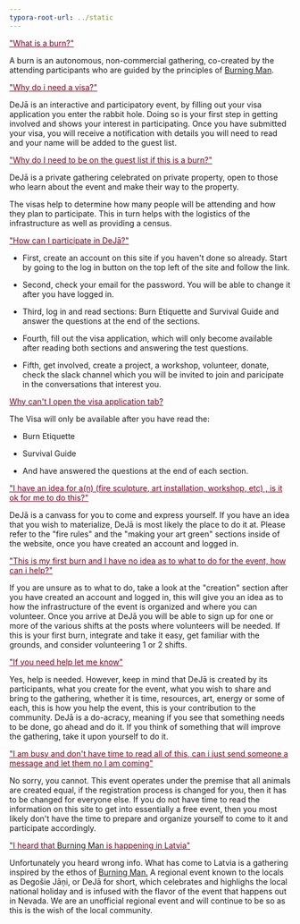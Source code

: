 ```yaml
---
typora-root-url: ../static
---
```


<span style="color:#77011e;"><u>"What is a burn?"</u></span>

A burn is an autonomous, non-commercial gathering, co-created by the attending participants who are guided by the principles of [Burning Man](http://burningman.org/).



<span style="color:#77011e;"><u>"Why do i need a visa?"</u></span>

DeJā is an interactive and participatory event, by filling out your visa application you enter the rabbit hole. Doing so is your first step in getting involved and shows your interest in participating.   Once you have submitted your visa, you will receive a notification with details you will need to read and your name will be added to the guest list.



<span style="color:#77011e;"><u>"Why do I need to be on the guest list if this is a burn?"</u></span>

DeJā is a private gathering celebrated on private property, open to those who learn about the event and make their way to the property.

The visas help to determine how many people will be attending and how they plan to participate. This in turn helps with the logistics of the infrastructure as well as providing a census.



<span style="color:#77011e;"><u> "How can I participate in DeJā?"</u></span>

- First, create an account on this site if you haven't done so already.  Start by going to the log in button on the top left of the site and follow the link.

- Second, check your email for the password.  You will be able to change it after you have logged in.

- Third, log in and read sections: Burn Etiquette and Survival Guide and answer the questions at the end of the sections.

- Fourth, fill out the visa application, which will only become available after reading both sections and answering the test questions.

- Fifth, get involved, create a project, a workshop, volunteer, donate, check the slack channel which you will be invited to join and paricipate in the conversations that interest you.



<span style="color:#77011e;"><u>Why can't I open the visa application tab?</u></span>

The Visa will only be available after you have read the:

- Burn Etiquette

- Survival Guide

- And have answered the questions at the end of each section.



<span style="color:#77011e;"><u>"I have an idea for a(n) (fire sculpture, art installation, workshop, etc) , is it ok for me to do this?"</u></span>

DeJā is a canvass for you to come and express yourself.  If you have an idea that you wish to materialize, DeJā is most likely the place to do it at.  Please refer to the "fire rules" and the "making your art green" sections inside of the website, once you have created an account and logged in.



<span style="color:#77011e;"><u>"This is my first burn and I have no idea as to what to do for the event, how can i help?"</u></span>

If you are unsure as to what to do, take a look at the "creation" section after you have created an account and logged in, this will give you an idea as to how the infrastructure of the event is organized and where you can volunteer.  Once you arrive at DeJā you will be able to sign up for one or more of the various shifts at the posts where volunteers will be needed.  If this is your first burn, integrate and take it easy, get familiar with the grounds, and consider volunteering 1 or 2 shifts.



<span style="color:#77011e;"><u>"If you need help let me know"</u></span>

Yes, help is needed. However, keep in mind that DeJā is created by its participants, what you create for the event, what you wish to share and bring to the gathering, whether it is time, resources, art, energy or some of each, this is how you help the event, this is your contribution to the community.  DeJā is a do-acracy, meaning if you see that something needs to be done, go ahead and do it.  If you think of something that will improve the gathering, take it upon yourself to do it.



<span style="color:#77011e;"> <u>"I am busy and don't have time to read all of this, can i just send someone a message and let them no I am coming"</u></span>

No sorry, you cannot. This event operates under the premise that all animals are created equal, if the registration process is changed for you, then it has to be changed for everyone else.    If you do not have time to read the information on this site to get into essentially a free event, then you most likely don't have the time to prepare and organize yourself to come to it and participate accordingly.



<span style="color:#77011e;"> <u>"I heard that [Burning Man](http://burningman.org/) is happening in Latvia"</u></span>

Unfortunately you heard wrong info. What has come to Latvia is a gathering inspired by the ethos of [Burning Man.](http://burningman.org/) A regional event known to the locals as Degošie Jāņi, or DeJā for short, which celebrates  and highlighs the local national holiday and is infused with the flavor of the event that happens out in Nevada.  We are an unofficial regional event and will continue to be so as this is the wish of the local community.
